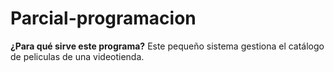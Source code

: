 # Parcial-programacion
**¿Para qué sirve este programa?**
Este pequeño sistema gestiona el catálogo de peliculas de una videotienda.
